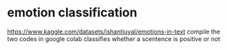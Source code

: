 # emotion classification

https://www.kaggle.com/datasets/ishantjuyal/emotions-in-text
compile the two codes in google colab
classifies whether a scentence is positive or not
